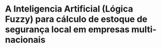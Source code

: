 # A Inteligencia Artificial (Lógica Fuzzy) para cálculo de estoque de segurança local em empresas multi-nacionais

